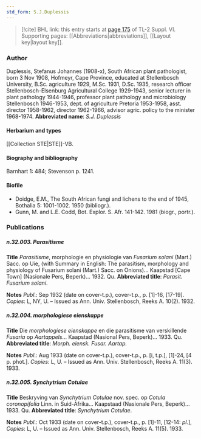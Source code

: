 ```yaml
---
std_form: S.J.Duplessis
---
```


> [!cite] BHL link: this entry starts at [page 175](https://www.biodiversitylibrary.org/page/33260163) of TL-2 Suppl. VI.
> Supporting pages: [[Abbreviations|abbreviations]], [[Layout key|layout key]].

### Author

Duplessis, Stefanus Johannes (1908-x), South African plant pathologist, born 3 Nov 1908, Hofmeyr, Cape Province, educated at Stellenbosch University, B.Sc. agriculture 1929, M.Sc. 1931, D.Sc. 1935, research officer Stellenbosch-Elsenburg Agricultural College 1929-1943, senior lecturer in plant pathology 1944-1946, professor plant pathology and microbiology Stellenbosch 1946-1953, dept. of agriculture Pretoria 1953-1958, asst. director 1958-1962, director 1962-1966, advisor agric. policy to the minister 1968-1974. 
**Abbreviated name**: *S.J. Duplessis*

#### Herbarium and types

[[Collection STE|STE]]-VB.

#### Biography and bibliography

Barnhart 1: 484; Stevenson p. 1241.

#### Biofile

- Doidge, E.M., The South African fungi and lichens to the end of 1945, Bothalia 5: 1001-1002. 1950 (bibliogr.).
- Gunn, M. and L.E. Codd, Bot. Explor. S. Afr. 141-142. 1981 (biogr., portr.).

### Publications

##### n.32.003. Parasitisme

**Title**
*Parasitisme*, morphologie en physiologie van *Fusarium solani* (Mart.) Sacc. op Uie, (with Summary in English: The parasitism, morphology and physiology of Fusarium solani (Mart.) Sacc. on Onions)... Kaapstad \[Cape Town\] (Nasionale Pers, Beperk)... 1932. Qu.
**Abbreviated title**: *Parasit. Fusarium solani*.

**Notes**
*Publ*.: Sep 1932 (date on cover-t.p.), cover-t.p., p. \[1\]-16, \[17-19\]. *Copies*: L, NY, U. – Issued as Ann. Univ. Stellenbosch, Reeks A. 10(2). 1932.

##### n.32.004. morphologiese eienskappe

**Title**
Die *morphologiese eienskappe* en die parasitisme van verskillende *Fusaria* op *Aartappels*... Kaapstad (Nasional Pers, Beperk)... 1933. Qu.
**Abbreviated title**: *Morph. eiensk. Fusar. Aartap.*

**Notes**
*Publ*.: Aug 1933 (date on cover-t.p.), cover-t.p., p. \[i, t.p.\], \[1\]-24, \[4 p. phot.\]. *Copies*: L, U. – Issued as Ann. Univ. Stellenbosch, Reeks A. 11(3). 1933.

##### n.32.005. Synchytrium Cotulae

**Title**
Beskryving van *Synchytrium Cotulae* nov. spec. op *Cotula coronopifolia* Linn. in Suid-Afrika... Kaapstaad (Nasionale Pers, Beperk)... 1933. Qu.
**Abbreviated title**: *Synchytrium Cotulae*.

**Notes**
*Publ*.: Oct 1933 (date on cover-t.p.), cover-t.p., p. \[1\]-11, \[12-14: *pl*.\], *Copies*: L, U. – Issued as Ann. Univ. Stellenbosch, Reeks A. 11(5). 1933.

